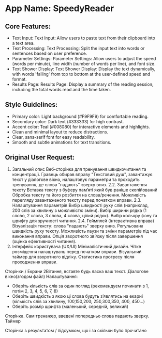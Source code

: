 # **App Name**: SpeedyReader

## Core Features:

- Text Input: Text Input: Allow users to paste text from their clipboard into a text area.
- Text Processing: Text Processing: Split the input text into words or sentences based on user preference.
- Parameter Settings: Parameter Settings: Allow users to adjust the speed (words per minute), line width (number of words per line), and font size.
- Text Shower Display: Text Shower Display: Display the text dynamically, with words 'falling' from top to bottom at the user-defined speed and format.
- Results Page: Results Page: Display a summary of the reading session, including the total words read and the time taken.

## Style Guidelines:

- Primary color: Light background (#F9F9F9) for comfortable reading.
- Secondary color: Dark text (#333333) for high contrast.
- Accent color: Teal (#008080) for interactive elements and highlights.
- Clean and minimal layout to reduce distractions.
- Clear, sans-serif font for easy readability.
- Smooth and subtle animations for text transitions.

## Original User Request:
1. Загальний опис Веб-сторінка для тренування швидкочитання та концентрації. Гравець обирав вправу "Текстовий душ", завантажує текст у діалогове вікно, налаштовує параметри та проходить тренування, де слова "падають" зверху вниз.
2.2. Завантаження тексту
Вставка тексту з буферу пам’яті який був раніше скопійований 
Обробка тексту та його розбиття на слова/речення.
Можливість перегляду завантаженого тексту перед початком вправи.
2.3. Налаштування параметрів
Вибір швидкості руху слів (наприклад, 200 слів за хвилину з можливістю зміни).
Вибір ширини рядка (1 слово, 2 слова, 3 слова, 4 слова, цілий рядок).
Вибір кольору фону та шрифту для зручності читання.
2.4. Геймплей (інтерактивна вправа)
Візуалізація тексту: слова "падають" зверху вниз.
Регульована швидкість руху тексту.
Можливість паузи та зміни параметрів під час виконання вправи.
Опція зворотного зв’язку після завершення (оцінка ефективності читання).
4. Інтерфейс користувача (UX/UI)
Мінімалістичний дизайн.
Чітке розміщення налаштувань перед початком вправи.
Візуальний таймер для зворотного відліку.
Статистика прогресу після проходження вправи.

 Сторінки / Екрани
2Вітання, вставте будь ласка ваш текст. Діалогове вікно(згодом файл)
Налаштування:
- Оберіть кількість слів за один погляд (рекомендуєм починати з 1, потім 2, 3, 4, 5, 6, 7, 8)
- Оберіть швидкість з якою ці слова будуть з’являтись на екарні (кількість слів за хвилину, 100,150,200, 250,300,350, 400, 450…)
- Оберіть розмір шрифта (маленький, середній, великий)


Сторінка. Сам тренажер, введені попередньо слова падають зверху. Таймер


Сторінка з результатом / підсумком, що і за скільки було прочитано
  